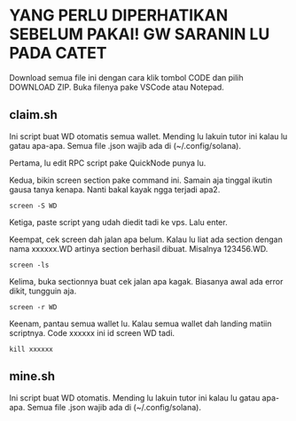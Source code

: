 # YANG PERLU DIPERHATIKAN SEBELUM PAKAI! GW SARANIN LU PADA CATET

Download semua file ini dengan cara klik tombol CODE dan pilih DOWNLOAD ZIP.
Buka filenya pake VSCode atau Notepad.

## claim.sh
Ini script buat WD otomatis semua wallet. Mending lu lakuin tutor ini kalau lu gatau apa-apa.
Semua file .json wajib ada di (~/.config/solana).

Pertama, lu edit RPC script pake QuickNode punya lu.

Kedua, bikin screen section pake command ini. Samain aja tinggal ikutin gausa tanya kenapa. Nanti bakal kayak ngga terjadi apa2.
```
screen -S WD
```

Ketiga, paste script yang udah diedit tadi ke vps. Lalu enter.

Keempat, cek screen dah jalan apa belum. Kalau lu liat ada section dengan nama xxxxxx.WD artinya section berhasil dibuat. Misalnya 123456.WD.
```
screen -ls
```

Kelima, buka sectionnya buat cek jalan apa kagak. Biasanya awal ada error dikit, tungguin aja.
```
screen -r WD
```

Keenam, pantau semua wallet lu. Kalau semua wallet dah landing matiin scriptnya. Code xxxxxx ini id screen WD tadi.
```
kill xxxxxx
```
## mine.sh
Ini script buat WD otomatis. Mending lu lakuin tutor ini kalau lu gatau apa-apa.
Semua file .json wajib ada di (~/.config/solana).
